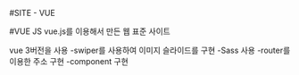 #SITE - VUE

#VUE JS
vue.js를 이용해서 만든 웹 표준 사이트

vue 3버전을 사용
-swiper를 사용하여 이미지 슬라이드를 구현
-Sass 사용
-router를 이용한 주소 구현
-component 구현
